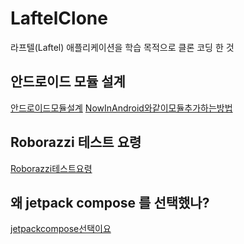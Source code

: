 # LaftelClone
라프텔(Laftel) 애플리케이션을 학습 목적으로 클론 코딩 한 것

## 안드로이드 모듈 설계

[안드로이드모듈설계](./doc/안드로이드모듈설계.md)
[NowInAndroid와같이모듈추가하는방법](./doc/NowInAndroid처럼%20모듈을%20추가하려면.md)

## Roborazzi 테스트 요령
[Roborazzi테스트요령](./doc/Roborazzi테스트요령.md)

## 왜 jetpack compose 를 선택했나?
[jetpackcompose선택이요](./doc/jetpackcompose선택이유.md)